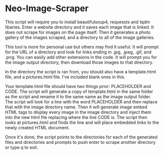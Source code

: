 # Neo-Image-Scraper

This script will require you to install beautifulsoup4, requessts and tqdm libaries. 
Enter a website directory and it saves each image that is linked. It does not scrape for images on the page itself. Then it generates a photo gallery of the images scraped, and a directory to all of the image galleries.

This tool is more for personal use but others may find it useful. It will prompt for the URL of a directory and look for links ending in .jpg, .jpeg, .gif, and .png. You can easily add other extensions in the code. It will prompt you for the image output directory, then download those images to that directory. 

In the directory the script is ran from, you should also have a template.html file, and a pictures.html file. I've included blank ones in this. 

Your template.html file should have two things prior: PLACEHOLDER and CODE. The script will generate a copy of template.html in the same folder as the script and rename it to the same name as the image output folder. The script will look for a line with the word PLACEHOLDER and then replace that with the image directory name. Then it will generate image embed HTML tags to display every image in the image directory and inject them into the new html file replacing where the line CODE is. The script then looks at pictures.html and finds the line <!-- LIST --> and will place embedded links to the newly created HTML document. 

Once it's done, the script points to the directories for each of the generated files and directories and prompts to push enter to scrape another directory or type q to exit.
